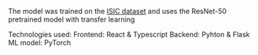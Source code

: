 The model was trained on the [ISIC dataset](https://www.isic-archive.com/) and uses the ResNet-50 pretrained model with transfer learning

Technologies used:
Frontend: React & Typescript
Backend: Pyhton & Flask
ML model: PyTorch
